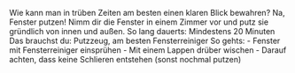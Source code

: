 Wie kann man in trüben Zeiten am besten einen klaren Blick bewahren? Na, Fenster putzen! Nimm dir die Fenster in einem Zimmer vor und putz sie gründlich von innen und außen. 
So lang dauerts: Mindestens 20 Minuten
Das brauchst du: Putzzeug, am besten Fensterreiniger
So gehts: - Fenster mit Fensterreiniger einsprühen - Mit einem Lappen drüber wischen - Darauf achten, dass keine Schlieren entstehen (sonst nochmal putzen)
